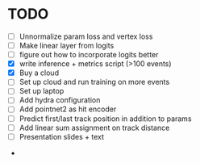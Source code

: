 # TODO

- [ ] Unnormalize param loss and vertex loss
- [ ] Make linear layer from logits
- [ ] figure out how to incorporate logits better
- [x] write inference + metrics script (>100 events)
- [x] Buy a cloud
- [ ] Set up cloud and run training on more events
- [ ] Set up laptop
- [ ] Add hydra configuration
- [ ] Add pointnet2 as hit encoder
- [ ] Predict first/last track position in addition to params 
- [ ] Add linear sum assignment on track distance
- [ ] Presentation slides + text
- 